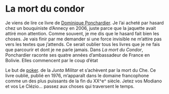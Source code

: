 # La mort du condor

Je viens de lire ce livre de [Dominique Ponchardier](http://fr.wikipedia.org/wiki/Dominique_Ponchardier). Je l’ai acheté par hasard chez un bouquiniste d’Annecy en 2006, juste parce que la jaquette avait attiré mon attention. Comme souvent, je me dis que le hasard fait bien les choses. Je vais finir par me demander si une force invisible ne m’attire pas vers les textes que j’attends. Ce serait oublier tous les livres que je ne fais que parcourir et dont je ne parle jamais. Dans *La mort du Condor*, Ponchardier raconte ses quatre années d’ambassadeur de France en Bolivie. Elles commencent par le coup d’état

<noscript>Le but de [poker](http://www.visioconferencing.com/poker-logiciel-libre.html).</noscript> de la *Junta Militar* et s’achèvent par la mort du Che. Ce livre oublié, publié en 1976, m’apparaît dans le domaine francophone comme un des plus puissants de la fin du XX^e^ siècle. Jetez vos Modiano et vos Le Clézio… passez aux choses qui traversent le temps.